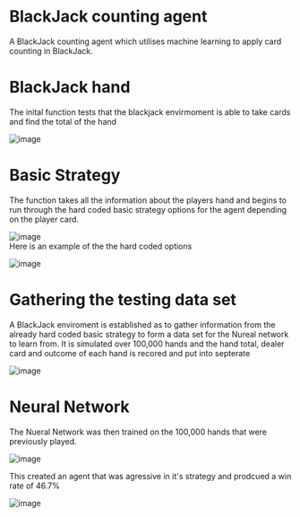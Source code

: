# BlackJack counting agent

A BlackJack counting agent which utilises machine learning to apply card counting in BlackJack.

# BlackJack hand 

The inital function tests that the blackjack envirmoment is able to take cards and find the total of the hand

![image](https://github.com/fraser-steven/blackjack/assets/92175405/b394ed9e-5f79-4b0f-962d-3613ba841dba)

# Basic Strategy 

The function takes all the information about the players hand and begins to run through the hard coded basic strategy options for the agent depending on the player card.  

![image](https://github.com/fraser-steven/blackjack/assets/92175405/f1bff9a0-6d97-466e-9829-eb68cb06a845)                                  
Here is an example of the the hard coded options 

![image](https://github.com/fraser-steven/blackjack/assets/92175405/630f5695-6aee-4fc2-976e-fa4de1d1b61b)

# Gathering the testing data set 

 A BlackJack enviroment is established as to gather information from the already hard coded basic strategy to form a data set for the Nureal network to learn from. It is simulated over 100,000 hands and the hand total, dealer card and outcome of each hand is recored and put into septerate
 
 ![image](https://github.com/fraser-steven/blackjack/assets/92175405/d5e68795-b2e0-43eb-99fe-af290e965cb1)

# Neural Network 

The Nueral Network was then trained on the 100,000 hands that were previously played. 

![image](https://github.com/fraser-steven/blackjack/assets/92175405/5a7d00e7-08fe-45b8-9b11-786be91a1ca4)

This created an agent that was agressive in it's strategy and prodcued a win rate of 46.7%

![image](https://github.com/fraser-steven/blackjack/assets/92175405/564aed88-7cba-400f-88d3-df8955e3ffdc)



